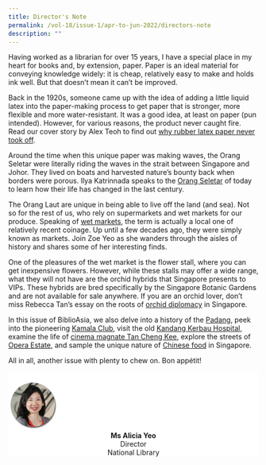 ```yaml
---
title: Director's Note
permalink: /vol-18/issue-1/apr-to-jun-2022/directors-note
description: ""
---
```


Having worked as a librarian for over 15 years, I have a special place in my heart for books
and, by extension, paper. Paper is an ideal material for conveying knowledge widely: it is
cheap, relatively easy to make and holds ink well. But that doesn’t mean it can’t be improved.

Back in the 1920s, someone came up with the idea of adding a little liquid latex into the
paper-making process to get paper that is stronger, more flexible and more water-resistant.
It was a good idea, at least on paper (pun intended). However, for various reasons, the
product never caught fire. Read our cover story by Alex Teoh to find out [why rubber latex
paper never took off](/vol-18/issue-1/apr-to-jun-2022/rubber-latex-paper).

Around the time when this unique paper was making waves, the Orang Seletar were
literally riding the waves in the strait between Singapore and Johor. They lived on boats
and harvested nature’s bounty back when borders were porous. Ilya Katrinnada speaks to
the [Orang Seletar](/vol-18/issue-1/apr-to-jun-2022/orang-seletar-changing-tides) of today to learn how their life has changed in the last century.

The Orang Laut are unique in being able to live off the land (and sea). Not so for the
rest of us, who rely on supermarkets and wet markets for our produce. Speaking of [wet
markets](/vol-18/issue-1/apr-to-jun-2022/singapore-changing-wet-markets), the term is actually a local one of relatively recent coinage. Up until a few decades
ago, they were simply known as markets. Join Zoe Yeo as she wanders through the aisles
of history and shares some of her interesting finds.

One of the pleasures of the wet market is the flower stall, where you can get inexpensive
flowers. However, while these stalls may offer a wide range, what they will not have
are the orchid hybrids that Singapore presents to VIPs. These hybrids are bred specifically
by the Singapore Botanic Gardens and are not available for sale anywhere. If you are an
orchid lover, don’t miss Rebecca Tan’s essay on the roots of [orchid diplomacy](/vol-18/issue-1/apr-to-jun-2022/singapore-orchid-diplomacy) in Singapore.

In this issue of BiblioAsia, we also delve into a history of the [Padang](/vol-18/issue-1/apr-to-jun-2022/history-padang), peek into the pioneering [Kamala Club](/vol-18/issue-1/apr-to-jun-2022/kamala-club), visit the old [Kandang Kerbau Hospital](/vol-18/issue-1/apr-to-jun-2022/history-kandang-kerbau-hospital), examine the life of [cinema
magnate Tan Cheng Kee](/vol-18/issue-1/apr-to-jun-2022/cinema-pioneer-tan-cheng-kee), explore the streets of [Opera Estate](/vol-18/issue-1/apr-to-jun-2022/history-opera-estate), and sample the unique nature of [Chinese food](/vol-18/issue-1/apr-to-jun-2022/evolution-chinese-food-singapore) in Singapore.

All in all, another issue with plenty to chew on. Bon appétit!


<div style="background-color: white;">
<br>
<img src="/images/vol-17-issue-3/Director.png" style="width: 100px; height: 100px;" />
<center><b>Ms Alicia Yeo</b><br>Director<br>National Library</center>
</div>